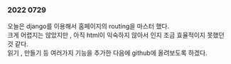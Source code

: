 ### 2022 0729

오늘은 django를 이용해서 홈페이지의 routing을 마스터 했다.  
크게 어렵지는 않았지만 , 아직  html이 익숙하지 않아서 인지 조금 효율적이지 못했던 것 같다.  
읽기 , 만들기 등 여러가지 기능을 추가한 다음에 github에 올려보도록 하겠다.  